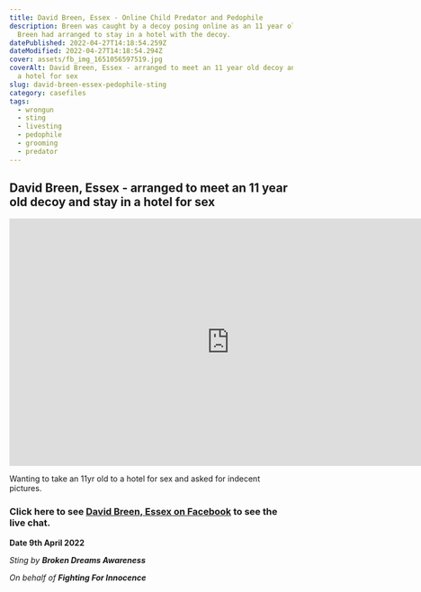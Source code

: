 ```yaml
---
title: David Breen, Essex - Online Child Predator and Pedophile
description: Breen was caught by a decoy posing online as an 11 year old child.
  Breen had arranged to stay in a hotel with the decoy.
datePublished: 2022-04-27T14:18:54.259Z
dateModified: 2022-04-27T14:18:54.294Z
cover: assets/fb_img_1651056597519.jpg
coverAlt: David Breen, Essex - arranged to meet an 11 year old decoy and stay in
  a hotel for sex
slug: david-breen-essex-pedophile-sting
category: casefiles
tags:
  - wrongun
  - sting
  - livesting
  - pedophile
  - grooming
  - predator
---
```

## David Breen, Essex - arranged to meet an 11 year old decoy and stay in a hotel for sex

<iframe width="782" height="440" src="https://www.youtube.com/embed/cwU8pS8wlyM" title="YouTube video player" frameborder="0" allow="accelerometer; autoplay; clipboard-write; encrypted-media; gyroscope; picture-in-picture" allowfullscreen></iframe> 

Wanting to take an 11yr old to a hotel for sex and asked for indecent pictures.

### Click here to see [David Breen, Essex on Facebook](https://fb.watch/cF6giOsRQO/) to see the live chat.

**Date 9th April 2022**

*Sting by **Broken Dreams Awareness***

*On behalf of **Fighting For Innocence***